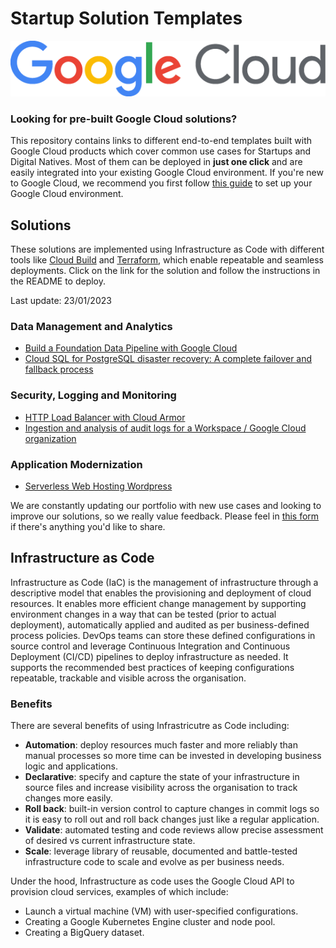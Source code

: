 # Startup Solution Templates

![image](images/google_cloud_logo.png)

### Looking for pre-built Google Cloud solutions?
This repository contains links to different end-to-end templates built with Google Cloud products which cover common use cases for Startups and Digital Natives. Most of them can be deployed in **just one click** and are easily integrated into your existing Google Cloud environment. If you're new to Google Cloud, we recommend you first follow [this guide](https://cloud.google.com/docs/enterprise/setup-checklist) to set up your Google Cloud environment. 

## Solutions
These solutions are implemented using Infrastructure as Code with different tools like [Cloud Build](https://cloud.google.com/build) and [Terraform](https://www.terraform.io/), which enable repeatable and seamless deployments. Click on the link for the solution and follow the instructions in the README to deploy.

Last update: 23/01/2023
### Data Management and Analytics
- [Build a Foundation Data Pipeline with Google Cloud](https://goo.gle/c-GCStoBQ)
- [Cloud SQL for PostgreSQL disaster recovery: A complete failover and fallback process](https://goo.gle/c-CloudSQLMR)

### Security, Logging and Monitoring
- [HTTP Load Balancer with Cloud Armor](https://goo.gle/c-LBandArmor)
- [Ingestion and analysis of audit logs for a Workspace / Google Cloud organization](https://goo.gle/c-AuditLogsBQ)

### Application Modernization
- [Serverless Web Hosting Wordpress](https://goo.gle/c-AuditLogsBQ)

We are constantly updating our portfolio with new use cases and looking to improve our solutions, so we really value feedback. Please feel in [this form](https://https://goo.gle/startupTemplateFeedback) if there's anything you'd like to share.

## Infrastructure as Code
Infrastructure as Code (IaC) is the management of infrastructure through a descriptive model that enables the provisioning and deployment of cloud resources. It enables more efficient change management by supporting environment changes in a way that can be tested (prior to actual deployment), automatically applied and audited as per business-defined process policies. DevOps teams can store these defined configurations in source control and leverage Continuous Integration and Continuous Deployment (CI/CD) pipelines to deploy infrastructure as needed. It supports the recommended best practices of keeping configurations repeatable, trackable and visible across the organisation.

### Benefits
There are several benefits of using Infrastricutre as Code including:
- **Automation**: deploy resources much faster and more reliably than manual processes so more time can be invested in developing business logic and applications. 
- **Declarative**: specify and capture the state of your infrastructure in source files and increase visibility across the organisation to track changes more easily. 
- **Roll back**: built-in version control to capture changes in commit logs so it is easy to roll out and roll back changes just like a regular application.
- **Validate**: automated testing and code reviews allow precise assessment of desired vs current infrastructure state.
- **Scale**: leverage library of reusable, documented and battle-tested infrastructure code to scale and evolve as per business needs.

Under the hood, Infrastructure as code uses the Google Cloud API to provision cloud services, examples of which include:
- Launch a virtual machine (VM) with user-specified configurations.
- Creating a Google Kubernetes Engine cluster and node pool.
- Creating a BigQuery dataset.
